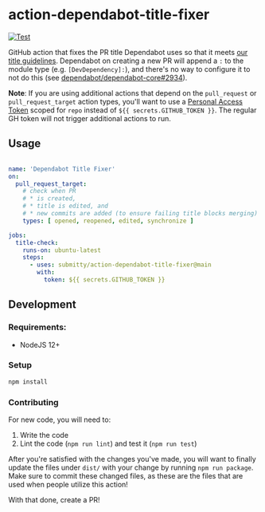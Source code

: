 # action-dependabot-title-fixer

[![Test](https://github.com/Submitty/action-dependabot-title-fixer/actions/workflows/test.yml/badge.svg)](https://github.com/Submitty/action-dependabot-title-fixer/actions/workflows/test.yml)

GitHub action that fixes the PR title Dependabot uses so that it meets
[our title guidelines](https://submitty.org/developer/how_to_contribute#how-to-make-a-pull-request-pr-to-submitty).
Dependabot on creating a new PR will append a `:` to the module type (e.g. `[DevDependency]:`), and there's no way
to configure it to not do this (see [dependabot/dependabot-core#2934](https://github.com/dependabot/dependabot-core/issues/2934)).

__Note__: If you are using additional actions that depend on the `pull_request` or `pull_request_target` action types, you'll want to use a
[Personal Access Token](https://docs.github.com/en/github/authenticating-to-github/keeping-your-account-and-data-secure/creating-a-personal-access-token)
scoped for `repo` instead of `${{ secrets.GITHUB_TOKEN }}`. The regular GH token will not trigger additional actions to run.

## Usage

```yaml

name: 'Dependabot Title Fixer'
on:
  pull_request_target:
    # check when PR
    # * is created,
    # * title is edited, and
    # * new commits are added (to ensure failing title blocks merging)
    types: [ opened, reopened, edited, synchronize ]

jobs:
  title-check:
    runs-on: ubuntu-latest
    steps:
      - uses: submitty/action-dependabot-title-fixer@main
        with:
          token: ${{ secrets.GITHUB_TOKEN }}
```

## Development

### Requirements:

* NodeJS 12+

### Setup

```bash
npm install
```

### Contributing

For new code, you will need to:

1. Write the code
1. Lint the code (`npm run lint`) and test it (`npm run test`)

After you're satisfied with the changes you've made, you will want to finally update the files under `dist/` with your change
by running `npm run package`. Make sure to commit these changed files, as these are the files that are used when people utilize
this action!

With that done, create a PR!
